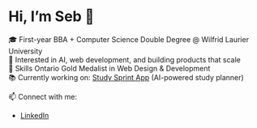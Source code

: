 # Hi, I’m Seb 👋  

🎓 First-year BBA + Computer Science Double Degree @ Wilfrid Laurier University  
🚀 Interested in AI, web development, and building products that scale  
🏅 Skills Ontario Gold Medalist in Web Design & Development  
📚 Currently working on: [Study Sprint App](#) (AI-powered study planner)  

📫 Connect with me:  
- [LinkedIn](https://www.linkedin.com/in/sebastian-canadinha-delima-25a07b358)  
